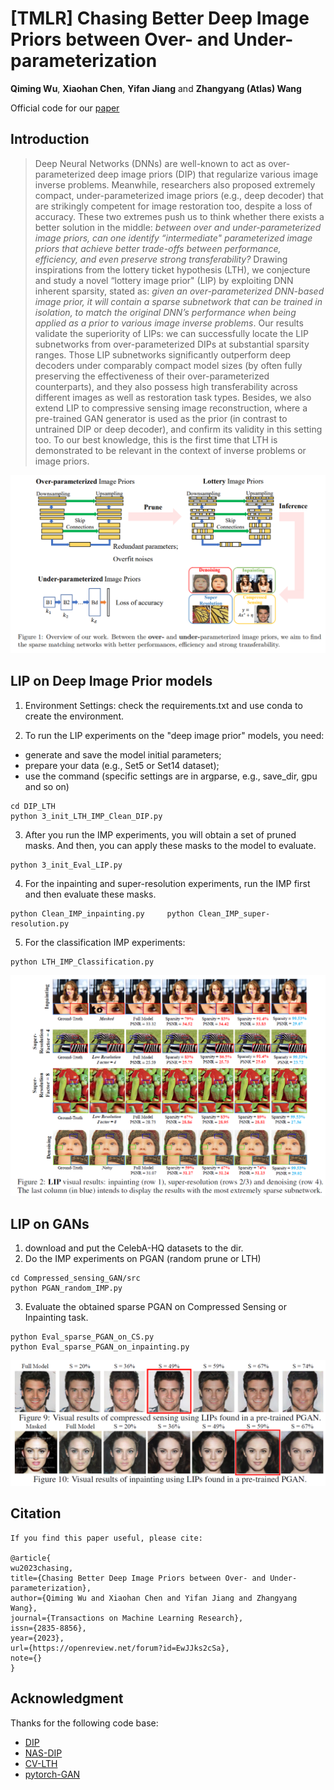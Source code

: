 # [TMLR] Chasing Better Deep Image Priors between Over- and Under-parameterization
**Qiming Wu**, **Xiaohan Chen**, **Yifan Jiang** and **Zhangyang (Atlas) Wang**

Official code for our [paper](https://openreview.net/forum?id=EwJJks2cSa&invitationId=TMLR/Paper959/-/Camera_Ready_Revision&referrer=%5BTasks%5D(%2Ftasks))

## Introduction
> Deep Neural Networks (DNNs) are well-known to act as over-parameterized deep image priors (DIP) that regularize various image inverse problems. Meanwhile, researchers also
proposed extremely compact, under-parameterized image priors (e.g., deep decoder) that are strikingly competent for image restoration too, despite a loss of accuracy. These two extremes push us to think whether there exists a better solution in the middle: *between over and under-parameterized image priors, can one identify “intermediate" parameterized image priors that achieve better trade-offs between performance, efficiency, and even preserve strong transferability?* Drawing inspirations from the lottery ticket hypothesis (LTH), we conjecture and study a novel “lottery image prior" (LIP) by exploiting DNN inherent sparsity, stated as: *given an over-parameterized DNN-based image prior, it will contain a sparse subnetwork that can be trained in isolation, to match the original DNN’s performance when being applied as a prior to various image inverse problems*. Our results validate the superiority of LIPs: we can successfully locate the LIP subnetworks from over-parameterized DIPs at substantial sparsity ranges. Those LIP subnetworks significantly outperform deep decoders under comparably compact model sizes (by often fully preserving the effectiveness of their over-parameterized counterparts), and they also possess high transferability across different images as well as restoration task types. Besides, we also extend LIP to compressive sensing
image reconstruction, where a pre-trained GAN generator is used as the prior (in contrast to untrained DIP or deep decoder), and confirm its validity in this setting too. To our best knowledge, this is the first time that LTH is demonstrated to be relevant in the context of inverse problems or image priors.

![image](overview.png)


## LIP on Deep Image Prior models
1. Environment Settings: check the requirements.txt and use conda to create the environment.

2. To run the LIP experiments on the "deep image prior" models, you need:
* generate and save the model initial parameters;
* prepare your data (e.g., Set5 or Set14 dataset);
* use the command (specific settings are in argparse, e.g., save_dir, gpu and so on)
```
cd DIP_LTH
python 3_init_LTH_IMP_Clean_DIP.py
```

3. After you run the IMP experiments, you will obtain a set of pruned masks. And then, you can apply these masks to the model to evaluate.
```
python 3_init_Eval_LIP.py
```

4. For the inpainting and super-resolution experiments, run the IMP first and then evaluate these masks.
```
python Clean_IMP_inpainting.py     python Clean_IMP_super-resolution.py
```

5. For the classification IMP experiments:
```
python LTH_IMP_Classification.py
```

![image](LIP_vis.png)

## LIP on GANs
1. download and put the CelebA-HQ datasets to the dir.
2. Do the IMP experiments on PGAN (random prune or LTH)
```
cd Compressed_sensing_GAN/src
python PGAN_random_IMP.py
```
3. Evaluate the obtained sparse PGAN on Compressed Sensing or Inpainting task.
```
python Eval_sparse_PGAN_on_CS.py
python Eval_sparse_PGAN_on_inpainting.py
```

![image](GAN_vis.png)

## Citation
```
If you find this paper useful, please cite:

@article{
wu2023chasing,
title={Chasing Better Deep Image Priors between Over- and Under-parameterization},
author={Qiming Wu and Xiaohan Chen and Yifan Jiang and Zhangyang Wang},
journal={Transactions on Machine Learning Research},
issn={2835-8856},
year={2023},
url={https://openreview.net/forum?id=EwJJks2cSa},
note={}
}
```

## Acknowledgment
Thanks for the following code base:
* [DIP](https://github.com/DmitryUlyanov/deep-image-prior)
* [NAS-DIP](https://github.com/YunChunChen/NAS-DIP-pytorch)
* [CV-LTH](https://github.com/VITA-Group/CV_LTH_Pre-training)
* [pytorch-GAN](https://github.com/eriklindernoren/PyTorch-GAN)

